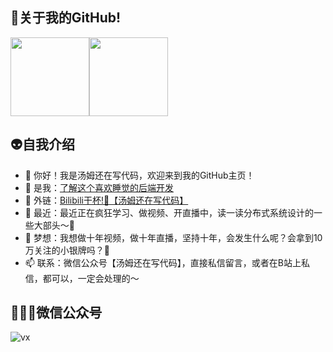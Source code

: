 ##  🤯关于我的GitHub!

<img align="" height="126px" src="https://github-readme-stats.vercel.app/api?username=tomstillcoding&hide_title=true&hide_border=true&show_icons=true&include_all_commits=true&line_height=21&bg_color=0,D36A53,834E86&text_color=FFFFFF&icon_color=FFFFFF&locale=cn" /><img align="" height="126px" src="https://github-readme-stats.vercel.app/api/top-langs/?username=tomstillcoding&hide_title=true&hide_border=true&layout=compact&bg_color=0,834E86,1E90FF&icon_color=FFFFFF&text_color=FFFFFF&locale=cn" />

##  👽自我介绍

- 👋 你好！我是汤姆还在写代码，欢迎来到我的GitHub主页！
- 🫲 是我：<a href="https://docs.qq.com/doc/DRnlJQ3hOZmttYkJk" target="_blank">了解这个喜欢睡觉的后端开发</a>
- 🔗 外链：<a href="">Bilibili干杯!🍻【汤姆还在写代码】</a>
- 👀 最近：最近正在疯狂学习、做视频、开直播中，读一读分布式系统设计的一些大部头～🧐
- 🥳 梦想：我想做十年视频，做十年直播，坚持十年，会发生什么呢？会拿到10万关注的小银牌吗？🤩
- 📫 联系：微信公众号【汤姆还在写代码】，直接私信留言，或者在B站上私信，都可以，一定会处理的～

##  🧑🏻‍💻微信公众号

![vx](https://github.com/tomstillcoding/tomstillcoding.github.io/blob/main/assets/image.png)
